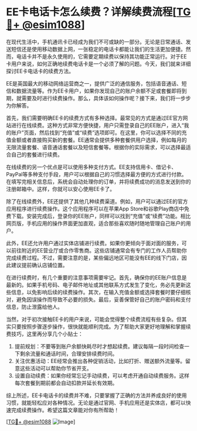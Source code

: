 # EE卡电话卡怎么续费？详解续费流程[[TG💪+ @esim1088](https://t.me/s/esim1088)]

在现代生活中，手机通讯卡已经成为我们不可或缺的一部分。无论是日常通话、发送短信还是使用移动数据上网，一张稳定的电话卡都能让我们的生活更加便捷。然而，电话卡并不是永久使用的，它需要定期续费以保持其功能正常运行。对于EE卡用户来说，如何正确地续费电话卡是一个必须了解的问题。今天，我们就来详细探讨EE卡电话卡的续费方法。

EE是英国最大的移动网络运营商之一，提供广泛的通信服务，包括语音通话、短信和数据流量等。作为EE卡用户，如果你发现自己的账户余额不足或套餐即将到期，就需要及时进行续费操作。那么，具体该如何操作呢？接下来，我们将一步步为你解答。

首先，我们需要明确EE卡的续费方式有多种选择。最常见的方式是通过EE官方网站进行在线续费。这种方式非常方便快捷，用户只需登录自己的EE账户，进入“我的账户”页面，然后找到“充值”或“续费”选项即可。在这里，你可以选择不同的充值金额或者直接购买新的套餐。EE通常会提供多种套餐供用户选择，例如每月的无限流量套餐、语音通话套餐以及短信套餐等。根据你的实际需求，可以选择最适合自己的套餐进行续费。

在线续费的另一个优点是可以使用多种支付方式。EE支持信用卡、借记卡、PayPal等多种支付手段，用户可以根据自己的习惯选择最方便的方式进行付款。在填写完相关信息后，系统会自动处理你的订单，并将续费成功的消息发送到你的注册邮箱中。这样，你就可以安心使用EE卡了。

除了在线续费外，EE还提供了其他几种续费渠道。例如，用户可以通过EE的官方应用程序进行续费操作。这个应用程序可以在苹果App Store和谷歌Play商店中免费下载。安装完成后，登录你的EE账户，同样可以找到“充值”或“续费”功能。相比网页版，手机应用的操作界面更加直观，适合那些喜欢随时随地管理自己账户的用户。

此外，EE还允许用户通过实体店铺进行续费。如果你更倾向于面对面的服务，可以前往附近的EE营业厅或合作零售商。这些店铺通常会有专门的工作人员帮助你完成续费过程。不过，需要注意的是，某些偏远地区可能没有EE的线下门店，因此建议提前确认店铺位置。

在进行续费时，有几个重要的注意事项需要牢记。首先，确保你的EE账户信息是最新的。如果手机号码、电子邮件地址或其他联系方式发生了变化，务必先更新这些信息，以免影响后续的续费操作。其次，在输入充值金额或选择套餐时要仔细核对，避免因误操作而导致不必要的损失。最后，妥善保管好自己的账户密码和支付信息，防止泄露给他人。

当然，对于初次接触EE卡的用户来说，可能会觉得整个续费流程有些复杂。但其实只要按照步骤逐步操作，很快就能顺利完成。为了帮助大家更好地理解和掌握续费技巧，这里再分享几个小贴士：

1. 提前规划：不要等到账户余额快耗尽时才想起续费。建议每隔一段时间检查一下剩余流量和通话时间，合理安排续费时间。
2. 关注优惠活动：EE经常会推出各种促销活动，比如打折、赠送额外流量等。留意这些活动可以帮助你节省开支。
3. 设置自动续费：如果你经常忘记手动续费，可以考虑开通自动续费服务。这样每次套餐到期前都会自动扣款并延长有效期。

综上所述，EE卡电话卡的续费并不难，只要掌握了正确的方法并养成良好的使用习惯，就能轻松应对各种情况。无论是通过官网、手机应用还是实体店，都可以快速完成续费操作。希望这篇文章能对你有所帮助！

[[TG💪+ @esim1088](https://t.me/s/esim1088) ![Image](https://i.postimg.cc/4NQfJmqS/Snipaste-2025-05-13-00-14-12.png)]